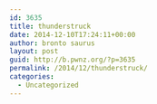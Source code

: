 ```yaml
---
id: 3635
title: thunderstruck
date: 2014-12-10T17:24:11+00:00
author: bronto saurus
layout: post
guid: http://b.pwnz.org/?p=3635
permalink: /2014/12/thunderstruck/
categories:
  - Uncategorized
---
```

